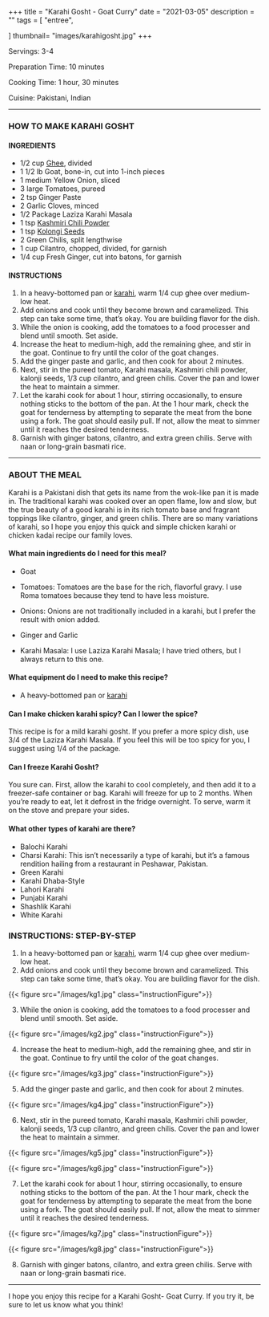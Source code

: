 +++
title = "Karahi Gosht - Goat Curry"
date = "2021-03-05"
description = ""
tags = [
    "entree",
  
]
thumbnail= "images/karahigosht.jpg"
+++

Servings: 3-4 <!--more-->

Preparation Time: 10 minutes 

Cooking Time: 1 hour, 30 minutes 

Cuisine: Pakistani, Indian 

---- 

### HOW TO MAKE KARAHI GOSHT

#### INGREDIENTS 

* 1/2 cup [Ghee](https://amzn.to/2ZkJkrW), divided
* 1 1/2 lb Goat, bone-in, cut into 1-inch pieces
* 1 medium Yellow Onion, sliced
* 3 large Tomatoes, pureed 
* 2 tsp Ginger Paste
* 2 Garlic Cloves, minced
* 1/2 Package Laziza Karahi Masala 
* 1 tsp [Kashmiri Chili Powder](https://amzn.to/3jP2lMC) 
* 1 tsp [Kolongi Seeds](https://amzn.to/3jMZUuh) 
* 2 Green Chilis, split lengthwise
* 1 cup Cilantro, chopped, divided, for garnish 
* 1/4 cup Fresh Ginger, cut into batons, for garnish

#### INSTRUCTIONS 

1. In a heavy-bottomed pan or [karahi](https://amzn.to/3BuoEPL), warm 1/4 cup ghee over medium-low heat.
2. Add onions and cook until they become brown and caramelized. This step can take some time, that’s okay. You are building flavor for the dish. 
3. While the onion is cooking, add the tomatoes to a food processer and blend until smooth. Set aside.
4. Increase the heat to medium-high, add the remaining ghee, and stir in the goat. Continue to fry until the color of the goat changes.
5. Add the ginger paste and garlic, and then cook for about 2 minutes.
6. Next, stir in the pureed tomato, Karahi masala, Kashmiri chili powder, kalonji seeds, 1/3 cup cilantro, and green chilis. Cover the pan and lower the heat to maintain a simmer. 
7. Let the karahi cook for about 1 hour, stirring occasionally, to ensure nothing sticks to the bottom of the pan. At the 1 hour mark, check the goat for tenderness by attempting to separate the meat from the bone using a fork. The goat should easily pull. If not, allow the meat to simmer until it reaches the desired tenderness.
8. Garnish with ginger batons, cilantro, and extra green chilis. Serve with naan or long-grain basmati rice.

----

### ABOUT THE MEAL

Karahi is a Pakistani dish that gets its name from the wok-like pan it is made in. The traditional karahi was cooked over an open flame, low and slow, but the true beauty of a good karahi is in its rich tomato base and fragrant toppings like cilantro, ginger, and green chilis. There are so many variations of karahi, so I hope you enjoy this quick and simple chicken karahi or chicken kadai recipe our family loves.

#### What main ingredients do I need for this meal?

* Goat

* Tomatoes: Tomatoes are the base for the rich, flavorful gravy. I use Roma tomatoes because they tend to have less moisture.

* Onions: Onions are not traditionally included in a karahi, but I prefer the result with onion added.

* Ginger and Garlic

* Karahi Masala: I use Laziza Karahi Masala; I have tried others, but I always return to this one.

#### What equipment do I need to make this recipe?

* A heavy-bottomed pan or [karahi](https://amzn.to/3BuoEPL)

#### Can I make chicken karahi spicy? Can I lower the spice?
This recipe is for a mild karahi gosht. If you prefer a more spicy dish, use 3/4 of the Laziza Karahi Masala. If you feel this will be too spicy for you, I suggest using 1/4 of the package.

#### Can I freeze Karahi Gosht?
You sure can. First, allow the karahi to cool completely, and then add it to a freezer-safe container or bag. Karahi will freeze for up to 2 months. When you’re ready to eat, let it defrost in the fridge overnight. To serve, warm it on the stove and prepare your sides.

#### What other types of karahi are there?

* Balochi Karahi
* Charsi Karahi: This isn’t necessarily a type of karahi, but it’s a famous rendition hailing from a restaurant in Peshawar, Pakistan.
* Green Karahi
* Karahi Dhaba-Style
* Lahori Karahi
* Punjabi Karahi
* Shashlik Karahi
* White Karahi

### INSTRUCTIONS: STEP-BY-STEP 

1. In a heavy-bottomed pan or [karahi](https://amzn.to/3BuoEPL), warm 1/4 cup ghee over medium-low heat.
2. Add onions and cook until they become brown and caramelized. This step can take some time, that’s okay. You are building flavor for the dish. 

{{< figure src="/images/kg1.jpg" class="instructionFigure">}}

3. While the onion is cooking, add the tomatoes to a food processer and blend until smooth. Set aside.

{{< figure src="/images/kg2.jpg" class="instructionFigure">}}

4. Increase the heat to medium-high, add the remaining ghee, and stir in the goat. Continue to fry until the color of the goat changes.

{{< figure src="/images/kg3.jpg" class="instructionFigure">}}

5. Add the ginger paste and garlic, and then cook for about 2 minutes.

{{< figure src="/images/kg4.jpg" class="instructionFigure">}}

6. Next, stir in the pureed tomato, Karahi masala, Kashmiri chili powder, kalonji seeds, 1/3 cup cilantro, and green chilis. Cover the pan and lower the heat to maintain a simmer. 

{{< figure src="/images/kg5.jpg" class="instructionFigure">}}

{{< figure src="/images/kg6.jpg" class="instructionFigure">}}

7. Let the karahi cook for about 1 hour, stirring occasionally, to ensure nothing sticks to the bottom of the pan. At the 1 hour mark, check the goat for tenderness by attempting to separate the meat from the bone using a fork. The goat should easily pull. If not, allow the meat to simmer until it reaches the desired tenderness.

{{< figure src="/images/kg7.jpg" class="instructionFigure">}}

{{< figure src="/images/kg8.jpg" class="instructionFigure">}}

8. Garnish with ginger batons, cilantro, and extra green chilis. Serve with naan or long-grain basmati rice.

----

I hope you enjoy this recipe for a Karahi Gosht- Goat Curry. If you try it, be sure to let us know what you think!

